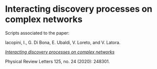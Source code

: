 # Interacting discovery processes on complex networks

Scripts associated to the paper:

Iacopini, I., G. Di Bona, E. Ubaldi, V. Loreto, and V. Latora.

[*Interacting discovery processes on complex networks*](https://journals.aps.org/prl/abstract/10.1103/PhysRevLett.125.248301)

Physical Review Letters 125, no. 24 (2020): 248301.
